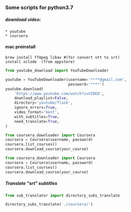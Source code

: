### Some scripts for python3.7

##### download video:
    * youtube
    * coursera


#### mac preinstall

    brew install ffmpeg libav #(for convert vtt to srt)
    install xclode  (from appstore)

```python
from youtube_download import YouTubeDownloader

youtube = YouTubeDownloader(username='****@gmail.com',
                            password='****')
youtube.download(
    'https://www.youtube.com/watch?v=VIDEO',
    download_playlist=False,
    directory='youtube/flask',
    ignore_errors=True,
    video_format='best',
    with_subtitles=True,
    need_translate=True,
)
```

```python
from coursera_downloader import Coursera
coursera = Coursera(username, password)
coursera.list_courses()
coursera.download_course(your_course)
```

```python
from coursera_downloader import Coursera
coursera = Coursera(username, password)
coursera.list_courses()
coursera.download_course(your_course)
```

##### Translate "srt" subtitles

```python
from sub_translator import directory_subs_translate

directory_subs_translate('./coursera/')
```